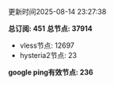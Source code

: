 更新时间2025-08-14 23:27:38

**总订阅: 451**
**总节点: 37914**
- vless节点: 12697
- hysteria2节点: 23

**google ping有效节点: 236**
